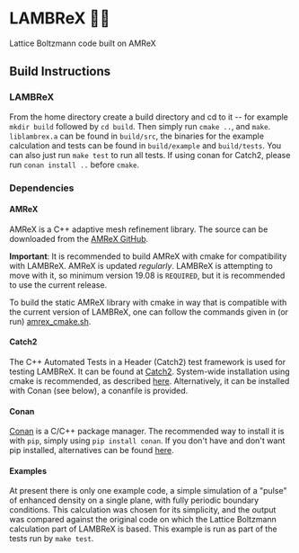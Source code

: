 # LAMBReX :sheep::crown:
Lattice Boltzmann code built on AMReX

## Build Instructions

### LAMBReX
From the home directory create a build directory and cd to it -- for example `mkdir build` followed by `cd build`. Then simply run `cmake ..`, and `make`. `liblambrex.a` can be found in `build/src`, the binaries for the example calculation and tests can be found in `build/example` and `build/tests`. You can also just run `make test` to run all tests. If using conan for Catch2, please run `conan install ..` before `cmake`.

### Dependencies

#### AMReX
AMReX is a C++ adaptive mesh refinement library. The source can be downloaded from the [AMReX GitHub](https://github.com/AMReX-Codes/amrex).

**Important**: It is recommended to build AMReX with cmake for compatibility with LAMBReX. AMReX is updated *regularly*. LAMBReX is attempting to move with it, so minimum version 19.08 is `REQUIRED`, but it is recommended to use the current release.

To build the static AMReX library with cmake in way that is compatible with the current version of LAMBReX, one can follow the commands given in (or run) [amrex_cmake.sh](https://github.com/otbrown/LAMBReX/blob/master/amrex_cmake.sh).

#### Catch2
The C++ Automated Tests in a Header (Catch2) test framework is used for testing LAMBReX. It can be found at [Catch2](https://github.com/catchorg/Catch2). System-wide installation using cmake is recommended, as described [here](https://github.com/catchorg/Catch2/blob/master/docs/cmake-integration.md#installing-catch2-from-git-repository). Alternatively, it can be installed with Conan (see below), a conanfile is provided.

#### Conan
[Conan](https://conan.io/) is a C/C++ package manager. The recommended way to install it is with `pip`, simply using `pip install conan`. If you don't have and don't want pip installed, alternatives can be found [here](https://docs.conan.io/en/latest/installation.html).

#### Examples
At present there is only one example code, a simple simulation of a "pulse" of enhanced density on a single plane, with fully periodic boundary conditions. This calculation was chosen for its simplicity, and the output was compared against the original code on which the Lattice Boltzmann calculation part of LAMBReX is based. This example is run as part of the tests run by `make test`.
